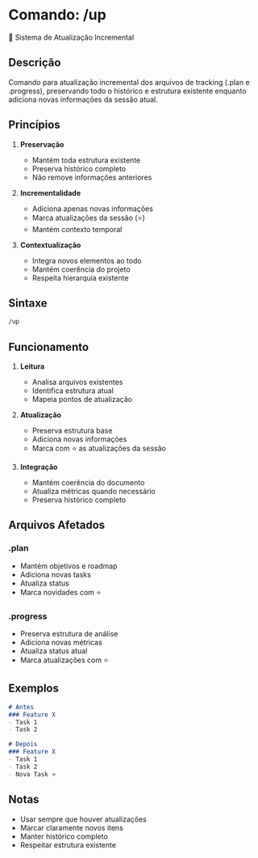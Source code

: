 # Comando: /up
📝 Sistema de Atualização Incremental

## Descrição
Comando para atualização incremental dos arquivos de tracking (.plan e .progress), preservando todo o histórico e estrutura existente enquanto adiciona novas informações da sessão atual.

## Princípios
1. **Preservação**
   - Mantém toda estrutura existente
   - Preserva histórico completo
   - Não remove informações anteriores

2. **Incrementalidade**
   - Adiciona apenas novas informações
   - Marca atualizações da sessão (⭐)
   - Mantém contexto temporal

3. **Contextualização**
   - Integra novos elementos ao todo
   - Mantém coerência do projeto
   - Respeita hierarquia existente

## Sintaxe
```bash
/up
```

## Funcionamento
1. **Leitura**
   - Analisa arquivos existentes
   - Identifica estrutura atual
   - Mapeia pontos de atualização

2. **Atualização**
   - Preserva estrutura base
   - Adiciona novas informações
   - Marca com ⭐ as atualizações da sessão

3. **Integração**
   - Mantém coerência do documento
   - Atualiza métricas quando necessário
   - Preserva histórico completo

## Arquivos Afetados
### .plan
- Mantém objetivos e roadmap
- Adiciona novas tasks
- Atualiza status
- Marca novidades com ⭐

### .progress
- Preserva estrutura de análise
- Adiciona novas métricas
- Atualiza status atual
- Marca atualizações com ⭐

## Exemplos
```markdown
# Antes
### Feature X
- Task 1
- Task 2

# Depois
### Feature X
- Task 1
- Task 2
- Nova Task ⭐
```

## Notas
- Usar sempre que houver atualizações
- Marcar claramente novos itens
- Manter histórico completo
- Respeitar estrutura existente 